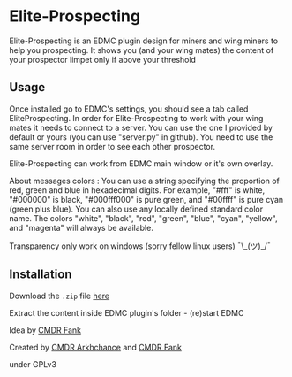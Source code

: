 # Elite-Prospecting


Elite-Prospecting is an EDMC plugin design for miners and wing miners to help you prospecting.
It shows you (and your wing mates) the content of your prospector limpet only if above your threshold


Usage
--------
Once installed go to EDMC's settings, you should see a tab called EliteProspecting.
In order for Elite-Prospecting to work with your wing mates it needs to connect to a server.
You can use the one I provided by default or yours (you can use "server.py" in github).
You need to use the same server room in order to see each other prospector.

Elite-Prospecting can work from EDMC main window or it's own overlay.

About messages colors :
You can use a string specifying the proportion of red, green and blue in hexadecimal digits. For example, "#fff" is white, "#000000" is black, "#000fff000" is pure green, and "#00ffff" is pure cyan (green plus blue).
You can also use any locally defined standard color name. The colors "white", "black", "red", "green", "blue", "cyan", "yellow", and "magenta" will always be available.

Transparency only work on windows
(sorry fellow linux users) ¯\\\_(ツ)\_/¯


Installation
--------
Download the `.zip` file [here](https://github.com/Arkhchance/Elite-Prospecting/releases/latest)

Extract the content inside EDMC plugin's folder - (re)start EDMC


Idea by [CMDR Fank](https://inara.cz/cmdr/162442/)

Created by [CMDR Arkhchance](https://inara.cz/cmdr/10980/) and [CMDR Fank](https://inara.cz/cmdr/162442/)

under GPLv3
